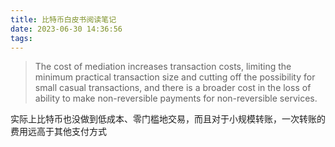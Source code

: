 ```yaml
---
title: 比特币白皮书阅读笔记
date: 2023-06-30 14:36:56
tags:
---
```


> The cost of mediation increases transaction costs, limiting the minimum practical transaction size and cutting off the possibility for small casual transactions, and there is a broader cost in the loss of ability to make non-reversible payments for non-reversible services.

实际上比特币也没做到低成本、零门槛地交易，而且对于小规模转账，一次转账的费用远高于其他支付方式